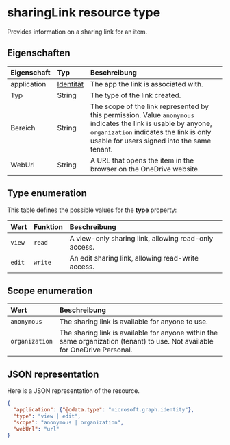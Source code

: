 # <a name="sharinglink-resource-type"></a>sharingLink resource type

Provides information on a sharing link for an item.


## <a name="properties"></a>Eigenschaften

| Eigenschaft    | Typ                    | Beschreibung                                                                                                                                                                                             |
|:------------|:------------------------|:--------------------------------------------------------------------------------------------------------------------------------------------------------------------------------------------------------|
| application | [Identität](identity.md) | The app the link is associated with.                                                                                                                                                                    |
| Typ        | String                  | The type of the link created.                                                                                                                                                                           |
| Bereich       | String                  | The scope of the link represented by this permission. Value `anonymous` indicates the link is usable by anyone, `organization` indicates the link is only usable for users signed into the same tenant. |
| WebUrl      | String                  | A URL that opens the item in the browser on the OneDrive website.                                                                                                                                       |


## <a name="type-enumeration"></a>Type enumeration

This table defines the possible values for the **type** property:

| Wert   | Funktion    | Beschreibung                                                                     |
|:--------|:--------|:--------------------------------------------------------------------------------|
| `view`  | `read`  | A view-only sharing link, allowing read-only access.                            |
| `edit`  | `write` | An edit sharing link, allowing read-write access.                               |

## <a name="scope-enumeration"></a>Scope enumeration

| Wert          | Beschreibung                                                                                                                 |
|:---------------|:----------------------------------------------------------------------------------------------------------------------------|
| `anonymous`    | The sharing link is available for anyone to use.                                                                            |
| `organization` | The sharing link is available for anyone within the same organization (tenant) to use. Not available for OneDrive Personal. |


## <a name="json-representation"></a>JSON representation

Here is a JSON representation of the resource.

<!-- {
  "blockType": "resource",
  "optionalProperties": [ "application", "scope" ],
  "@odata.type": "microsoft.graph.sharingLink"
}-->

```json
{
  "application": {"@odata.type": "microsoft.graph.identity"},
  "type": "view | edit",
  "scope": "anonymous | organization",
  "webUrl": "url"
}
```



<!-- uuid: 8fcb5dbc-d5aa-4681-8e31-b001d5168d79
2015-10-25 14:57:30 UTC -->
<!-- {
  "type": "#page.annotation",
  "description": "sharingLink resource",
  "keywords": "",
  "section": "documentation",
  "tocPath": ""
}-->
